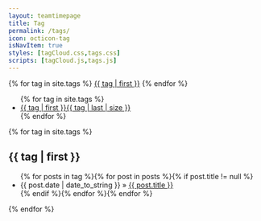 ```yaml
---
layout: teamtimepage
title: Tag
permalink: /tags/
icon: octicon-tag
isNavItem: true
styles: [tagCloud.css,tags.css]
scripts: [tagCloud.js,tags.js]
---
```


<div class="tagCloud">
    {% for tag in site.tags %}
    <a href="#{{ tag | first }}">{{ tag | first }}</a>
    {% endfor %}
</div>

<div>
    <ul class="tag-box inline">
        {% for tag in site.tags %}
        <li><a href="#{{ tag | first }}">{{ tag | first }}<span>{{ tag | last | size }}</span></a></li>
        {% endfor %}
    </ul>
</div>

<div>
    {% for tag in site.tags %}
    <h2 id="{{ tag | first }}">{{ tag | first }}</h2>
    <ul>
        {% for posts in tag  %}{% for post in posts %}{% if post.title != null %}
        <li itemscope><span class="entry-date"><time datetime="{{ post.date | date_to_xmlschema }}" itemprop="datePublished">{{ post.date | date_to_string }}</time></span> &raquo; <a href="{{ post.url | prepend: site.baseurl | prepend: site.url }}">{{ post.title }}</a></li>
        {% endif %}{% endfor %}{% endfor %}
    </ul>
    {% endfor %}
</div>


